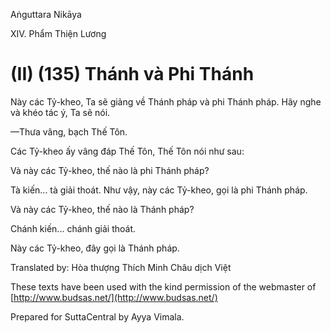 Aṅguttara Nikāya

XIV. Phẩm Thiện Lương

# (II) (135) Thánh và Phi Thánh

Này các Tỷ-kheo, Ta sẽ giảng về Thánh pháp và phi Thánh pháp. Hãy nghe và khéo tác ý, Ta sẽ nói.

—Thưa vâng, bạch Thế Tôn.

Các Tỷ-kheo ấy vâng đáp Thế Tôn, Thế Tôn nói như sau:

Và này các Tỷ-kheo, thế nào là phi Thánh pháp?

Tà kiến... tà giải thoát. Như vậy, này các Tỷ-kheo, gọi là phi Thánh pháp.

Và này các Tỷ-kheo, thế nào là Thánh pháp?

Chánh kiến... chánh giải thoát.

Này các Tỷ-kheo, đây gọi là Thánh pháp.

Translated by: Hòa thượng Thích Minh Châu dịch Việt

These texts have been used with the kind permission of the webmaster of [http://www.budsas.net/](http://www.budsas.net/)

Prepared for SuttaCentral by Ayya Vimala.